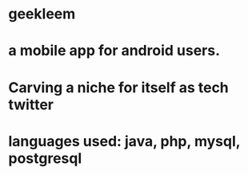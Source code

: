 # geekleem
# a mobile app for android users.
# Carving a niche for itself as tech twitter
# languages used: java, php, mysql, postgresql
